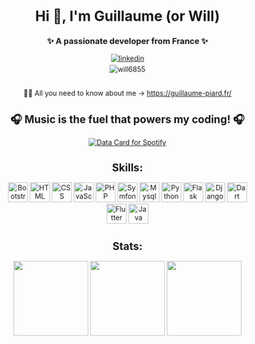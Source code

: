 <h1 align="center">Hi 👋, I'm Guillaume (or Will)
<h3 align="center">✨ A passionate developer from France ✨</h3>

<div align="center"> 
  <a href="https://linkedin.com/in/piard-guillaume" target="_blank">
    <img src=https://img.shields.io/badge/linkedin-%231E77B5.svg?&style=for-the-badge&logo=linkedin&logoColor=white alt=linkedin style="margin-bottom: 5px;" />
  </a>
</div>

<div align="center"> 
  <img src="https://komarev.com/ghpvc/?username=will6855&label=Profile%20views&color=0e75b6&style=flat" alt="will6855" /> 
</div>

<br>

<!-- [![GitHub Trophy](https://github-profile-trophy.vercel.app/?username=will6855)](https://github.com/ryo-ma/github-profile-trophy) -->
<div align="center"> 
  <p>👨‍💻 All you need to know about me -> <a href="https://guillaume-piard.fr/">https://guillaume-piard.fr/</a></p>
</div>

<h2 align="center">🎧 Music is the fuel that powers my coding! 🎧</h2>
<div align="center"> 
  <a href="https://data-card-for-spotify.herokuapp.com/card?user_id=mugi68wp18m0knxwaf182sdk5">
    <img max-height="500" src="https://data-card-for-spotify.herokuapp.com/api/card?user_id=mugi68wp18m0knxwaf182sdk5" alt="Data Card for Spotify">
  </a>
</div>

<h2 align="center">Skills: </h2>
<div align="center">  
  <img height="40" src="https://skillicons.dev/icons?i=bootstrap" alt="Bootstrap" />
  <img height="40" src="https://skillicons.dev/icons?i=html" alt="HTML" />
  <img height="40" src="https://skillicons.dev/icons?i=css" alt="CSS" />
  <img height="40" src="https://skillicons.dev/icons?i=javascript" alt="JavaScript" />
  <img height="40" src="https://skillicons.dev/icons?i=php" alt="PHP" />
  <img height="40" src="https://skillicons.dev/icons?i=symfony" alt="Symfony" />
  <img height="40" src="https://skillicons.dev/icons?i=mysql" alt="Mysql" />
  <img height="40" src="https://skillicons.dev/icons?i=python" alt="Python" />
  <img height="40" src="https://skillicons.dev/icons?i=flask" alt="Flask" />
  <img height="40" src="https://skillicons.dev/icons?i=django" alt="Django" />
  <img height="40" src="https://skillicons.dev/icons?i=dart" alt="Dart" />
  <img height="40" src="https://skillicons.dev/icons?i=flutter" alt="Flutter" />
  <img height="40" src="https://skillicons.dev/icons?i=java" alt="Java" />
</div>  

<h2 align="center">Stats: </h2>
<div align="center"> 
  <img height="150" src="https://github-readme-stats.vercel.app/api/top-langs?username=will6855&show_icons=true&theme=dark&locale=en&layout=compact" /> 
  <img height="150" src="https://github-readme-stats.vercel.app/api?username=will6855&show_icons=true&theme=dark&locale=en" /> 
  <img height="150" src="https://github-readme-streak-stats.herokuapp.com/?user=will6855&theme=dark" /> 
</div>
